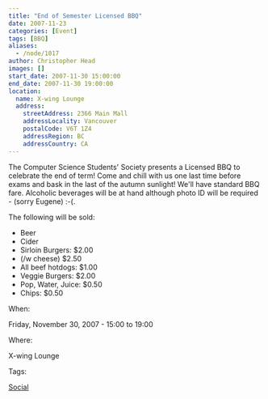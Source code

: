 ```yaml
---
title: "End of Semester Licensed BBQ"
date: 2007-11-23
categories: [Event]
tags: [BBQ]
aliases:
  - /node/1017
author: Christopher Head
images: []
start_date: 2007-11-30 15:00:00
end_date: 2007-11-30 19:00:00
location:
  name: X-wing Lounge
  address:
    streetAddress: 2366 Main Mall
    addressLocality: Vancouver
    postalCode: V6T 1Z4
    addressRegion: BC
    addressCountry: CA
---
```


The Computer Science Students' Society presents a Licensed BBQ to celebrate the end of term! Come and chill with us one last time before exams and bask in the last of the autumn sunlight! We'll have standard BBQ fare. Alcoholic beverages will be at hand although photo ID will be required - (sorry Eugene) :-(.

The following will be sold:

- Beer
- Cider
- Sirloin Burgers: $2.00
- (/w cheese) $2.50
- All beef hotdogs: $1.00
- Veggie Burgers: $2.00
- Pop, Water, Juice: $0.50
- Chips: $0.50

When: 

Friday, November 30, 2007 - 15:00 to 19:00

Where: 

X-wing Lounge

Tags: 

[Social](/social)
